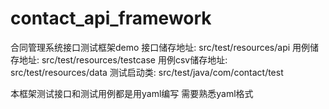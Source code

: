# contact_api_framework
合同管理系统接口测试框架demo
接口储存地址: src/test/resources/api
用例储存地址: src/test/resources/testcase
用例csv储存地址: src/test/resources/data
测试启动类: src/test/java/com/contact/test

本框架测试接口和测试用例都是用yaml编写 需要熟悉yaml格式
